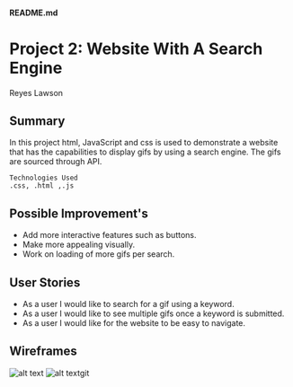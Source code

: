 ####  README.md
#  Project 2: Website With A Search Engine
Reyes Lawson

## Summary

In this project html, JavaScript and css is used to demonstrate a website that has the capabilities to display gifs by using a search engine. The gifs are sourced through API. 

```
Technologies Used
.css, .html ,.js
```


## Possible Improvement's
- Add more interactive features such as buttons.
- Make more appealing visually.
- Work on loading of more gifs per search. 

## User Stories
- As a user I would like to search for a gif using a keyword.
- As a user I would like to see multiple gifs once a keyword is submitted. 
- As a user I would like for the website to be easy to navigate. 
## Wireframes
![alt text](<./assets/wireframe-lg.pngwireframe-lg.png>)
![alt text](<./assets/wireframe-sm.pngwireframe-sm.png>)git 